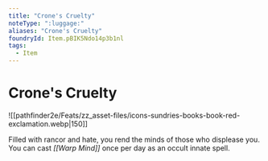```yaml
---
title: "Crone's Cruelty"
noteType: ":luggage:"
aliases: "Crone's Cruelty"
foundryId: Item.pBIK5Ndo14p3b1nl
tags:
  - Item
---
```


# Crone's Cruelty
![[pathfinder2e/Feats/zz_asset-files/icons-sundries-books-book-red-exclamation.webp|150]]

Filled with rancor and hate, you rend the minds of those who displease you. You can cast _[[Warp Mind]]_ once per day as an occult innate spell.
